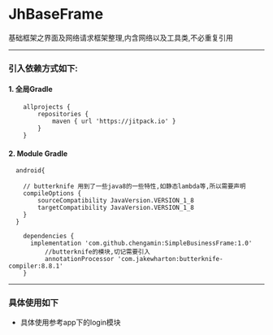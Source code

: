 # JhBaseFrame
基础框架之界面及网络请求框架整理,内含网络以及工具类,不必重复引用

----

### 引入依赖方式如下:

#### 1. 全局Gradle

```Gradle
	allprojects {
	   	repositories {
			maven { url 'https://jitpack.io' } 
		}
	}
```
#### 2. Module Gradle
```Gradle
  android{
    
    // butterknife 用到了一些java8的一些特性,如静态lambda等,所以需要声明
    compileOptions {
        sourceCompatibility JavaVersion.VERSION_1_8
        targetCompatibility JavaVersion.VERSION_1_8
    }
  }

	dependencies {
	  implementation 'com.github.chengamin:SimpleBusinessFrame:1.0'
          //butterknife的模块,切记需要引入
          annotationProcessor 'com.jakewharton:butterknife-compiler:8.8.1'
	}
```
----

### 具体使用如下

- 具体使用参考app下的login模块
